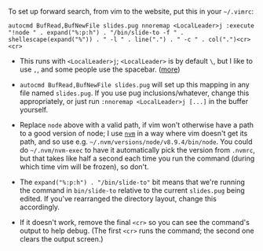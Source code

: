 To set up forward search, from vim to the website, put this in your `~/.vimrc`:

```
autocmd BufRead,BufNewFile slides.pug nnoremap <LocalLeader>j :execute "!node " . expand("%:p:h") . "/bin/slide-to -f " . shellescape(expand("%")) . " -l " . line(".") . " -c " . col(".")<cr><cr>
```

- This runs with `<LocalLeader>j`; `<LocalLeader>` is by default `\`, but I like to use `,`, and some people use the spacebar. ([more](http://learnvimscriptthehardway.stevelosh.com/chapters/06.html))

- `autocmd BufRead,BufNewFile slides.pug` will set up this mapping in any file named `slides.pug`. If you use pug inclusions/whatever, change this appropriately, or just run `:nnoremap <LocalLeader>j [...]` in the buffer yourself.

- Replace `node` above with a valid path, if vim won't otherwise have a path to a good version of node; I use [`nvm`](https://github.com/creationix/nvm) in a way where vim doesn't get its path, and so use e.g. `~/.nvm/versions/node/v8.9.4/bin/node`. You could do `~/.nvm/nvm-exec` to have it automatically pick the version from `.nvmrc`, but that takes like half a second each time you run the command (during which time vim will be frozen), so don't.

- The `expand("%:p:h") . "/bin/slide-to"` bit means that we're running the command in `bin/slide-to` relative to the current `slides.pug` being edited. If you've rearranged the directory layout, change this accordingly.

- If it doesn't work, remove the final `<cr>` so you can see the command's output to help debug. (The first `<cr>` runs the command; the second one clears the output screen.)
